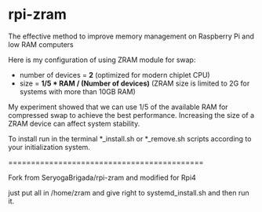 # rpi-zram
The effective method to improve memory management on Raspberry Pi and low RAM computers

Here is my configuration of using ZRAM module for swap:
- number of devices = **2** (optimized for modern chiplet CPU)
- size = **1/5 * RAM / (Number of devices)** (ZRAM size is limited to 2G for systems with more than 10GB RAM)

My experiment showed that we can use 1/5 of the available RAM for compressed swap to achieve the best performance.
Increasing the size of a ZRAM device can affect system stability.

To install run in the terminal *_install.sh or *_remove.sh scripts according to your initialization system.

===========================================

Fork from SeryogaBrigada/rpi-zram and modified for Rpi4

just put all in /home/zram and give right to systemd_install.sh and then run it.
